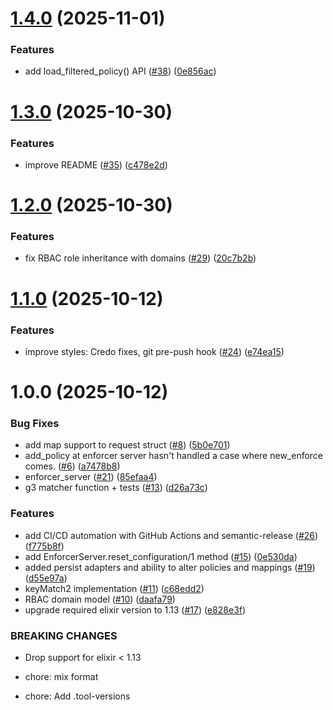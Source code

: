 # [1.4.0](https://github.com/casbin/casbin-ex/compare/v1.3.0...v1.4.0) (2025-11-01)


### Features

* add load_filtered_policy() API ([#38](https://github.com/casbin/casbin-ex/issues/38)) ([0e856ac](https://github.com/casbin/casbin-ex/commit/0e856ac077876bbc27e5177d341b5a82f74b2d40))

# [1.3.0](https://github.com/casbin/casbin-ex/compare/v1.2.0...v1.3.0) (2025-10-30)


### Features

* improve README ([#35](https://github.com/casbin/casbin-ex/issues/35)) ([c478e2d](https://github.com/casbin/casbin-ex/commit/c478e2d06ccc8fcf972de81d04b2f187e1b6f392))

# [1.2.0](https://github.com/casbin/casbin-ex/compare/v1.1.0...v1.2.0) (2025-10-30)


### Features

* fix RBAC role inheritance with domains ([#29](https://github.com/casbin/casbin-ex/issues/29)) ([20c7b2b](https://github.com/casbin/casbin-ex/commit/20c7b2beb1ad809ffc65d2895d8b11dd9b291dca))

# [1.1.0](https://github.com/casbin/casbin-ex/compare/v1.0.0...v1.1.0) (2025-10-12)


### Features

* improve styles: Credo fixes, git pre-push hook ([#24](https://github.com/casbin/casbin-ex/issues/24)) ([e74ea15](https://github.com/casbin/casbin-ex/commit/e74ea15c9677d11cdb01c3b68e5dc72ebfded01e))

# 1.0.0 (2025-10-12)


### Bug Fixes

* add map support to request struct ([#8](https://github.com/casbin/casbin-ex/issues/8)) ([5b0e701](https://github.com/casbin/casbin-ex/commit/5b0e7012456f884fdb16bce2ddf12c1833093bb1))
* add_policy at enforcer server hasn't handled a case where new_enforce comes. ([#6](https://github.com/casbin/casbin-ex/issues/6)) ([a7478b8](https://github.com/casbin/casbin-ex/commit/a7478b83834c4019ed677eb8a7d2f50c3fca732b))
* enforcer_server ([#21](https://github.com/casbin/casbin-ex/issues/21)) ([85efaa4](https://github.com/casbin/casbin-ex/commit/85efaa43d38ce89065b150debbe51f9dbc7427b9))
* g3 matcher function + tests ([#13](https://github.com/casbin/casbin-ex/issues/13)) ([d26a73c](https://github.com/casbin/casbin-ex/commit/d26a73cde3801253c991d6a56762c4f664b2b707))


### Features

* add CI/CD automation with GitHub Actions and semantic-release ([#26](https://github.com/casbin/casbin-ex/issues/26)) ([f775b8f](https://github.com/casbin/casbin-ex/commit/f775b8f570065d0d9479b2a342240216a7efbea5))
* add EnforcerServer.reset_configuration/1 method ([#15](https://github.com/casbin/casbin-ex/issues/15)) ([0e530da](https://github.com/casbin/casbin-ex/commit/0e530daed509bc68240a8c366e18d7a5936fe0fe))
* added persist adapters and ability to alter policies and mappings ([#19](https://github.com/casbin/casbin-ex/issues/19)) ([d55e97a](https://github.com/casbin/casbin-ex/commit/d55e97a1bb6995db21fc56588ad1a28e0a9e2d73))
* keyMatch2 implementation ([#11](https://github.com/casbin/casbin-ex/issues/11)) ([c68edd2](https://github.com/casbin/casbin-ex/commit/c68edd2c8b60d1ce70a60dc0b0e8f6f9899b6f9d))
* RBAC domain model ([#10](https://github.com/casbin/casbin-ex/issues/10)) ([daafa79](https://github.com/casbin/casbin-ex/commit/daafa79a040520cdb5da9ff5ee70d800adc76bf6))
* upgrade required elixir version to 1.13 ([#17](https://github.com/casbin/casbin-ex/issues/17)) ([e828e3f](https://github.com/casbin/casbin-ex/commit/e828e3f7977bb1a41518543499da7bf1e5ab5ca2))


### BREAKING CHANGES

* Drop support for elixir < 1.13

* chore: mix format

* chore: Add .tool-versions
